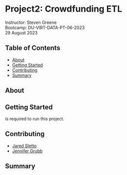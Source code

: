 # Project2: Crowdfunding ETL  
Instructor:  Steven Greene  
Bootcamp:  DU-VIRT-DATA-PT-06-2023  
29 August 2023  

## Table of Contents
- [About](#about)
- [Getting Started](#getting_started)
- [Contributing](#contributing)
- [Summary](#summary)
  
## About


## Getting Started
 is required to run this project.  

## Contributing
- <a href="https://www.github.com/jaredsletto/" target="_blank">Jared Sletto</a>  
- <a href="https://www.github.com/jgrubb38/" target="_blank">Jennifer Grubb</a>  

## Summary
